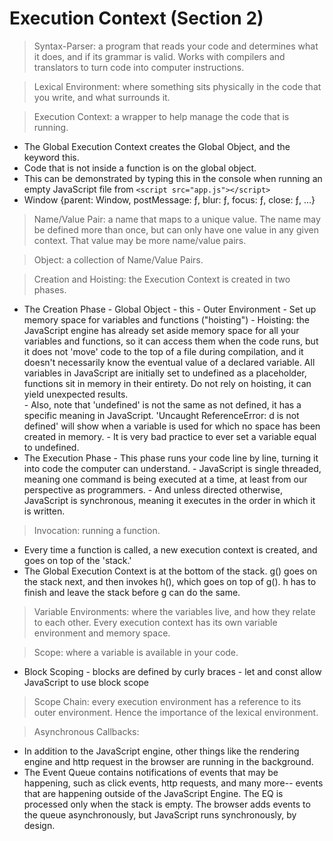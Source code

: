 # Execution Context (Section 2)

> Syntax-Parser:  a program that reads your code and determines what it does, and if its grammar is valid. Works with compilers and translators to turn code into computer instructions.

> Lexical Environment:  where something sits physically in the code that you write, and what surrounds it.

> Execution Context:  a wrapper to help manage the code that is running.
  * The Global Execution Context creates the Global Object, and the keyword this.
  * Code that is not inside a function is on the global object.
  * This can be demonstrated by typing this in the console when running an empty JavaScript file from `<script src="app.js"></script>`
  * Window {parent: Window, postMessage: ƒ, blur: ƒ, focus: ƒ, close: ƒ, …}

> Name/Value Pair:  a name that maps to a unique value.  The name may be defined more than once, but can only have one value in any given context.  That value may be more name/value pairs.

> Object:  a collection of Name/Value Pairs.

> Creation and Hoisting: the Execution Context is created in two phases. 
  * The Creation Phase 
        - Global Object
        - this
        - Outer Environment
        - Set up memory space for variables and functions ("hoisting")
        - Hoisting:  the JavaScript engine has already set aside memory space for all your variables and functions, so it can access them when the code runs, but it does not 'move' code to the top of a file during compilation, and it doesn't necessarily know the eventual value of a declared variable.  All variables in JavaScript are initially set to undefined as a placeholder, functions sit in memory in their entirety. Do not rely on hoisting, it can yield unexpected results.  
        - Also, note that 'undefined' is not the same as not defined, it has a specific meaning in JavaScript. 'Uncaught ReferenceError: d is not defined' will show when a variable is used for which no space has been created in memory.
        - It is very bad practice to ever set a variable equal to undefined.
  * The Execution Phase
        - This phase runs your code line by line, turning it into code the computer can understand.
        - JavaScript is single threaded, meaning one command is being executed at a time, at least from our perspective as programmers.
        - And unless directed otherwise, JavaScript is synchronous, meaning it executes in the order in which it is written.

> Invocation:  running a function.
  * Every time a function is called, a new execution context is created, and goes on top of the 'stack.'
  * The Global Execution Context is at the bottom of the stack.  g() goes on the stack next, and then invokes h(), which goes on top of g().  h has to finish and leave the stack before g can do the same.

> Variable Environments: where the variables live, and how they relate to each other.  Every execution context has its own variable environment and memory space.

> Scope: where a variable is available in your code. 
  * Block Scoping 
        - blocks are defined by curly braces
        - let and const allow JavaScript to use block scope 

> Scope Chain:  every execution environment has a reference to its outer environment.  Hence the importance of the lexical environment.  

> Asynchronous Callbacks: 
  * In addition to the JavaScript engine, other things like the rendering engine and http request in the browser are running in the background.  
  * The Event Queue contains notifications of events that may be happening, such as click events, http requests, and many more-- events that are happening outside of the JavaScript Engine.  The EQ is processed only when the stack is empty.  The browser adds events to the queue asynchronously, but JavaScript runs synchronously, by design.